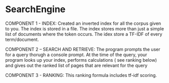 # SearchEngine

COMPONENT 1 - INDEX:
Created an inverted index for all the corpus given to you. The index is stored in a file. 
The index stores more than just a simple list of documents where the token occurs. 
The idex store a TF-IDF of every term/document.

COMPONENT 2 – SEARCH AND RETRIEVE:
The program prompts the user for a query thorugh a console prompt.
At the time of the query, your program looks up your index, performs calculations (
see ranking below) and gives out the ranked list of pages that are relevant for the query

COMPONENT 3 - RANKING:
This ranking formula includes tf-idf scoring.
